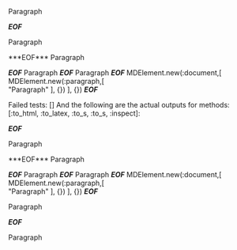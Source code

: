 Paragraph

***EOF***
<p>Paragraph</p
  >
***EOF***
Paragraph


***EOF***
Paragraph
***EOF***
Paragraph
***EOF***
MDElement.new(:document,[	
	MDElement.new(:paragraph,[	
		"Paragraph"
	], {})
], {})
***EOF***

Failed tests:   [] 
And the following are the actual outputs for methods:
   [:to_html, :to_latex, :to_s, :to_s, :inspect]:


***EOF***
<p>Paragraph</p
  >
***EOF***
Paragraph


***EOF***
Paragraph
***EOF***
Paragraph
***EOF***
MDElement.new(:document,[	
	MDElement.new(:paragraph,[	
		"Paragraph"
	], {})
], {})
***EOF***
<p>Paragraph</p>

***EOF***
<p>Paragraph</p
  >